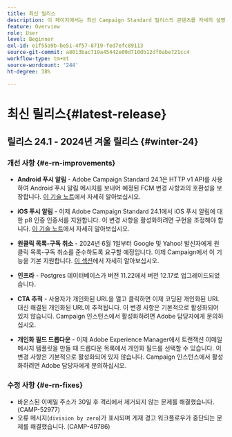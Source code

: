 ```yaml
---
title: 최신 릴리스
description: 이 페이지에서는 최신 Campaign Standard 릴리스의 콘텐츠를 자세히 설명합니다
feature: Overview
role: User
level: Beginner
exl-id: e1f55a9b-be51-4f57-8719-fed7efc89113
source-git-commit: a8013bac719a45442e09d710db12df0abe721cc4
workflow-type: tm+mt
source-wordcount: '244'
ht-degree: 38%

---
```



# 최신 릴리스{#latest-release}

<!--
![Control Panel](assets/do-not-localize/cp-icon.png) **New Control Panel release**. [Learn more](https://experienceleague.adobe.com/docs/control-panel/using/release-notes.html){target="_blank"}.-->

## 릴리스 24.1 - 2024년 겨울 릴리스 {#winter-24}

### 개선 사항 {#e-rn-improvements}

* **Android 푸시 알림** - Adobe Campaign Standard 24.1은 HTTP v1 API를 사용하여 Android 푸시 알림 메시지를 보내어 예정된 FCM 변경 사항과의 호환성을 보장합니다. [이 기술 노트](../../administration/using/push-technote.md)에서 자세히 알아보십시오.

* **iOS 푸시 알림** - 이제 Adobe Campaign Standard 24.1에서 iOS 푸시 알림에 대한 p8 인증 인증서를 지원합니다. 이 변경 사항을 활성화하려면 구현을 조정해야 합니다. [이 기술 노트](../../administration/using/push-technote.md)에서 자세히 알아보십시오.

* **원클릭 목록-구독 취소** - 2024년 6월 1일부터 Google 및 Yahoo! 발신자에게 원클릭 목록-구독 취소를 준수하도록 요구할 예정입니다. 이제 Campaign에서 이 기능을 기본 지원합니다. [이 섹션](../../administration/using/configuring-email-channel.md#list-of-email-smtp-parameters)에서 자세히 알아보십시오.

* **인프라** - Postgres 데이터베이스가 버전 11.22에서 버전 12.17로 업그레이드되었습니다.

* **CTA 추적** - 사용자가 개인화된 URL을 열고 클릭하면 이제 코딩된 개인화된 URL 대신 해결된 개인화된 URL이 추적됩니다. 이 변경 사항은 기본적으로 활성화되어 있지 않습니다. Campaign 인스턴스에서 활성화하려면 Adobe 담당자에게 문의하십시오.

* **개인화 필드 드롭다운** - 이제 Adobe Experience Manager에서 트랜잭션 이메일 메시지 템플릿을 만들 때 드롭다운 목록에서 개인화 필드를 선택할 수 있습니다. 이 변경 사항은 기본적으로 활성화되어 있지 않습니다. Campaign 인스턴스에서 활성화하려면 Adobe 담당자에게 문의하십시오.

### 수정 사항 {#e-rn-fixes}

* 바운스된 이메일 주소가 30일 후 격리에서 제거되지 않는 문제를 해결했습니다. (CAMP-52977)
* 오류 메시지(`division by zero`)가 표시되며 게재 경고 워크플로우가 중단되는 문제를 해결했습니다. (CAMP-49786)

